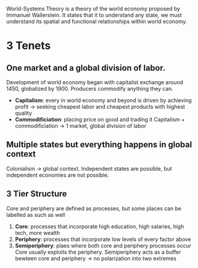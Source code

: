 World-Systems Theory is a theory of the world economy proposed by Immanuel Wallerstein. It states that it to understand any state, we must understand its spatial and functional relationships within world economy.

# 3 Tenets

## One market and a global division of labor.

Development of world economy began with capitalist exchange around 1450, globalized by 1900. Producers commodify anything they can.
- **Capitalism**: every in world economy and beyond is driven by achieving profit -> seeking cheapest labor and cheapest products with highest quality
- **Commodificiation**: placing price on good and trading it
Capitalism + commodificiation -> 1 market, global division of labor

## Multiple states but everything happens in global context

Colonialism -> global context. Independent states are possible, but independent economies are not possible.

## 3 Tier Structure

Core and periphery are defined as processes, but some places can be labelled as such as well

1. **Core**: processes that incorporate high education, high salaries, high tech, more wealth
2. **Periphery**: processes that incorporate low levels of every factor above
3. **Semiperiphery**: plaes where both core and periphery processes occur
	Core usually exploits the periphery. Semiperiphery acts as a buffer bewteen core and periphery -> no polarization into two extremes


